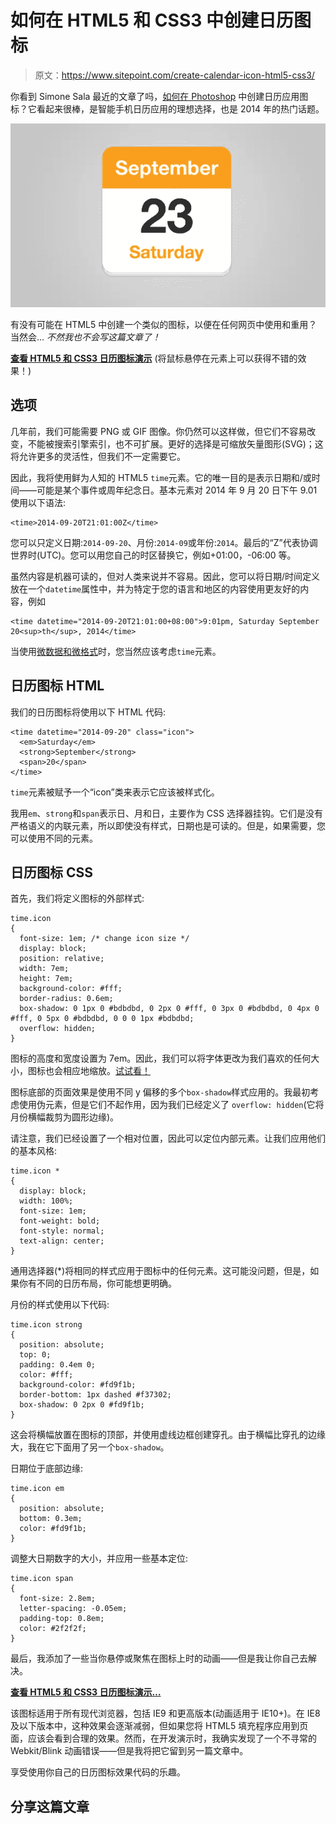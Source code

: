 # 如何在 HTML5 和 CSS3 中创建日历图标

> 原文：<https://www.sitepoint.com/create-calendar-icon-html5-css3/>

你看到 Simone Sala 最近的文章了吗，[如何在 Photoshop](/calendar-app-icon-photoshop/) 中创建日历应用图标？它看起来很棒，是智能手机日历应用的理想选择，也是 2014 年的热门话题。

![calendar icon](img/335c4efcf012366eeab0b960c3d75eff.png)

有没有可能在 HTML5 中创建一个类似的图标，以便在任何网页中使用和重用？当然会… *不然我也不会写这篇文章了！*

[**查看 HTML5 和 CSS3 日历图标演示**](http://cssdeck.com/labs/calendar-icon) (将鼠标悬停在元素上可以获得不错的效果！)

## 选项

几年前，我们可能需要 PNG 或 GIF 图像。你仍然可以这样做，但它们不容易改变，不能被搜索引擎索引，也不可扩展。更好的选择是可缩放矢量图形(SVG)；这将允许更多的灵活性，但我们不一定需要它。

因此，我将使用鲜为人知的 HTML5 `time`元素。它的唯一目的是表示日期和/或时间——可能是某个事件或周年纪念日。基本元素对 2014 年 9 月 20 日下午 9.01 使用以下语法:

```
<time>2014-09-20T21:01:00Z</time>
```

您可以只定义日期:`2014-09-20`、月份:`2014-09`或年份:`2014`。最后的“Z”代表协调世界时(UTC)。您可以用您自己的时区替换它，例如+01:00，-06:00 等。

虽然内容是机器可读的，但对人类来说并不容易。因此，您可以将日期/时间定义放在一个`datetime`属性中，并为特定于您的语言和地区的内容使用更友好的内容，例如

```
<time datetime="2014-09-20T21:01:00+08:00">9:01pm, Saturday September 20<sup>th</sup>, 2014</time>
```

当使用[微数据和微格式](http://schema.org/docs/gs.html#advanced_dates)时，您当然应该考虑`time`元素。

## 日历图标 HTML

我们的日历图标将使用以下 HTML 代码:

```
<time datetime="2014-09-20" class="icon">
  <em>Saturday</em>
  <strong>September</strong>
  <span>20</span>
</time>
```

`time`元素被赋予一个“icon”类来表示它应该被样式化。

我用`em`、`strong`和`span`表示日、月和日，主要作为 CSS 选择器挂钩。它们是没有严格语义的内联元素，所以即使没有样式，日期也是可读的。但是，如果需要，您可以使用不同的元素。

## 日历图标 CSS

首先，我们将定义图标的外部样式:

```
time.icon
{
  font-size: 1em; /* change icon size */
  display: block;
  position: relative;
  width: 7em;
  height: 7em;
  background-color: #fff;
  border-radius: 0.6em;
  box-shadow: 0 1px 0 #bdbdbd, 0 2px 0 #fff, 0 3px 0 #bdbdbd, 0 4px 0 #fff, 0 5px 0 #bdbdbd, 0 0 0 1px #bdbdbd;
  overflow: hidden;
}
```

图标的高度和宽度设置为 7em。因此，我们可以将字体更改为我们喜欢的任何大小，图标也会相应地缩放。[试试看！](http://cssdeck.com/labs/calendar-icon)

图标底部的页面效果是使用不同 y 偏移的多个`box-shadow`样式应用的。我最初考虑使用伪元素，但是它们不起作用，因为我们已经定义了 `overflow: hidden`(它将月份横幅裁剪为圆形边缘)。

请注意，我们已经设置了一个相对位置，因此可以定位内部元素。让我们应用他们的基本风格:

```
time.icon *
{
  display: block;
  width: 100%;
  font-size: 1em;
  font-weight: bold;
  font-style: normal;
  text-align: center;
}
```

通用选择器(*)将相同的样式应用于图标中的任何元素。这可能没问题，但是，如果你有不同的日历布局，你可能想更明确。

月份的样式使用以下代码:

```
time.icon strong
{
  position: absolute;
  top: 0;
  padding: 0.4em 0;
  color: #fff;
  background-color: #fd9f1b;
  border-bottom: 1px dashed #f37302;
  box-shadow: 0 2px 0 #fd9f1b;
}
```

这会将横幅放置在图标的顶部，并使用虚线边框创建穿孔。由于横幅比穿孔的边缘大，我在它下面用了另一个`box-shadow`。

日期位于底部边缘:

```
time.icon em
{
  position: absolute;
  bottom: 0.3em;
  color: #fd9f1b;
}
```

调整大日期数字的大小，并应用一些基本定位:

```
time.icon span
{
  font-size: 2.8em;
  letter-spacing: -0.05em;
  padding-top: 0.8em;
  color: #2f2f2f;
}
```

最后，我添加了一些当你悬停或聚焦在图标上时的动画——但是我让你自己去解决。

[**查看 HTML5 和 CSS3 日历图标演示…**](http://cssdeck.com/labs/calendar-icon)

该图标适用于所有现代浏览器，包括 IE9 和更高版本(动画适用于 IE10+)。在 IE8 及以下版本中，这种效果会逐渐减弱，但如果您将 HTML5 填充程序应用到页面，应该会看到合理的效果。然而，在开发演示时，我确实发现了一个不寻常的 Webkit/Blink 动画错误——但是我将把它留到另一篇文章中。

享受使用你自己的日历图标效果代码的乐趣。

## 分享这篇文章